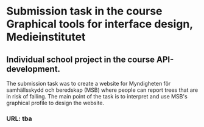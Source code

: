 # Submission task in the course Graphical tools for interface design, Medieinstitutet
## Individual school project in the course API-development.
The submission task was to create a website for Myndigheten för samhällsskydd och beredskap (MSB) where people can report trees that are in risk of falling. The main point of the task is to interpret and use MSB's graphical profile to design the website.

### URL: tba 